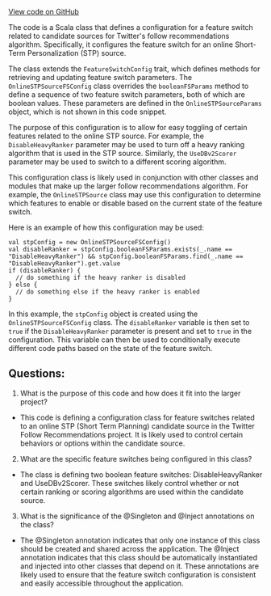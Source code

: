 [View code on GitHub](https://github.com/misbahsy/the-algorithm/follow-recommendations-service/common/src/main/scala/com/twitter/follow_recommendations/common/candidate_sources/stp/OnlineSTPSourceFSConfig.scala)

The code is a Scala class that defines a configuration for a feature switch related to candidate sources for Twitter's follow recommendations algorithm. Specifically, it configures the feature switch for an online Short-Term Personalization (STP) source. 

The class extends the `FeatureSwitchConfig` trait, which defines methods for retrieving and updating feature switch parameters. The `OnlineSTPSourceFSConfig` class overrides the `booleanFSParams` method to define a sequence of two feature switch parameters, both of which are boolean values. These parameters are defined in the `OnlineSTPSourceParams` object, which is not shown in this code snippet. 

The purpose of this configuration is to allow for easy toggling of certain features related to the online STP source. For example, the `DisableHeavyRanker` parameter may be used to turn off a heavy ranking algorithm that is used in the STP source. Similarly, the `UseDBv2Scorer` parameter may be used to switch to a different scoring algorithm. 

This configuration class is likely used in conjunction with other classes and modules that make up the larger follow recommendations algorithm. For example, the `OnlineSTPSource` class may use this configuration to determine which features to enable or disable based on the current state of the feature switch. 

Here is an example of how this configuration may be used:

```
val stpConfig = new OnlineSTPSourceFSConfig()
val disableRanker = stpConfig.booleanFSParams.exists(_.name == "DisableHeavyRanker") && stpConfig.booleanFSParams.find(_.name == "DisableHeavyRanker").get.value
if (disableRanker) {
  // do something if the heavy ranker is disabled
} else {
  // do something else if the heavy ranker is enabled
}
```

In this example, the `stpConfig` object is created using the `OnlineSTPSourceFSConfig` class. The `disableRanker` variable is then set to `true` if the `DisableHeavyRanker` parameter is present and set to `true` in the configuration. This variable can then be used to conditionally execute different code paths based on the state of the feature switch.
## Questions: 
 1. What is the purpose of this code and how does it fit into the larger project?
- This code is defining a configuration class for feature switches related to an online STP (Short Term Planning) candidate source in the Twitter Follow Recommendations project. It is likely used to control certain behaviors or options within the candidate source.

2. What are the specific feature switches being configured in this class?
- The class is defining two boolean feature switches: DisableHeavyRanker and UseDBv2Scorer. These switches likely control whether or not certain ranking or scoring algorithms are used within the candidate source.

3. What is the significance of the @Singleton and @Inject annotations on the class?
- The @Singleton annotation indicates that only one instance of this class should be created and shared across the application. The @Inject annotation indicates that this class should be automatically instantiated and injected into other classes that depend on it. These annotations are likely used to ensure that the feature switch configuration is consistent and easily accessible throughout the application.